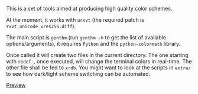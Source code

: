 This is a set of tools aimed at producing high quality color schemes.

At the moment, it works with `urxvt` (the required patch is `rxvt_unicode_xres256.diff`).

The main script is `genthm` (run `genthm -h` to get the list of available options/arguments), it requires `Python` and the `python-colormath` library.

Once called it will create two files in the current directory. The one starting with `redef-`, once executed, will change the terminal colors in real-time. The other file shall be fed to `xrdb`. You might want to look at the scripts in `extra/` to see how dark/light scheme switching can be automated.

[Preview](http://ge.tt/23u6FNC/v/3)
